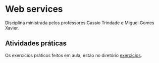 # Web services

Disciplina ministrada pelos professores Cassio Trindade e Miguel Gomes Xavier.

## Atividades práticas

Os exercícios práticos feitos em aula, estão no diretório [exercicios](./exercicios/).